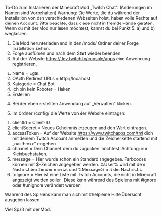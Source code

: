 To-Do zum Installieren der Minecraft Mod „Twitch Chat“. (Änderungen im Namen sind Vorbehalten)
Warnung: Die Werte, die du während der Installation von den verschiedenen Webseiten holst, 
haben volle Rechte auf deinen Account. 
Bitte beachte, dass diese nicht in fremde Hände geraten. 
Wenn du mit der Mod nur lesen möchtest, kannst du bei Punkt 5. a) und b) weglassen.

1.	Die Mod herunterladen und in den /mods/ Ordner deiner Forge Installation ziehen.
2.	Forge ausführen und nach dem Start wieder beenden.
3.	Auf der Website https://dev.twitch.tv/console/apps eine Anwendung registrieren.

1)	Name = Egal. 
2)	OAuth Redirect URLs = http://localhost
3)	Kategorie = Chat Bot
4)	Ich bin kein Roboter = Haken
5)	Erstellen

4.	Bei der eben erstellten Anwendung auf „Verwalten“ klicken.

5.	Im Ordner /config/ die Werte von der Website eintragen:
1)	clientId = Client-ID
2)	clientSecret = Neues Geheimnis erzeugen und den Wert eintragen.
3)	accessToken = Auf der Website https://www.twitchapps.com/tmi dich mit deinem Twitch Account anmelden und 
    die Zeichenkette startend mit „oauth:xxx“ eingeben.
4)	channel = Dem Channel, dem du zugucken möchtest. Achtung: nur Kleinbuchstaben.
5)	message = Hier wurde schon ein Standard angegeben. Farbcodes können mit $+Zeichen angegeben werden. %User% wird mit dem Nachrichten Sender ersetzt und %Message% mit der Nachricht.
6)	toIgnore = Hier ist eine Liste mit Twitch Accounts, die nicht in Minecraft angezeigt werden sollen. Diese kann während des Spielens mit #ignore oder #unignore verändert werden.

Während des Spielens kann man sich mit #help eine Hilfe Übersicht ausgeben lassen.

Viel Spaß mit der Mod.
